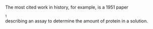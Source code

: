 <style>
.details, summary {
  display: inline;
  vertical-align: super;
  font-size: 0.75em;
}
.summary {
  cursor: pointer;
}
.details[open] {
  display: contents;
}
.details[open]::before {
  content: " [";
}
.details[open]::after {
  content: "]";
}</style>



The most cited work in history, for example, is a 1951 paper<details><summary>1</summary> Lowry, O. H., Rosebrough, N. J., Farr, A. L. & Randall, R. J. J. Biol. Chem. 193, 265–275 (1951). DOI: <a itemprop="url" href="https://doi.org/10.1109/gem.2015.7377202">https://doi.org/10.1109/gem.2015.7377202</a></span></span></details> describing an assay to determine the amount of protein in a solution.
